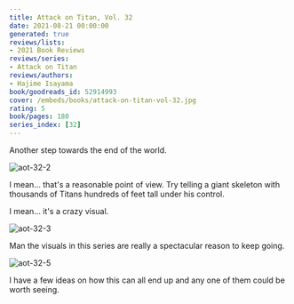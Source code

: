 ```yaml
---
title: Attack on Titan, Vol. 32
date: 2021-08-21 00:00:00
generated: true
reviews/lists:
- 2021 Book Reviews
reviews/series:
- Attack on Titan
reviews/authors:
- Hajime Isayama
book/goodreads_id: 52914993
cover: /embeds/books/attack-on-titan-vol-32.jpg
rating: 5
book/pages: 180
series_index: [32]
---
```

Another step towards the end of the world.  

![aot-32-2](/embeds/books/attachments/aot-32-2.png)  

<!--more-->

I mean... that's a reasonable point of view. Try telling a giant skeleton with thousands of Titans hundreds of feet tall under his control.  

I mean... it's a crazy visual.  

![aot-32-3](/embeds/books/attachments/aot-32-3.png)  

Man the visuals in this series are really a spectacular reason to keep going.  

![aot-32-5](/embeds/books/attachments/aot-32-5.png)  

I have a few ideas on how this can all end up and any one of them could be worth seeing.